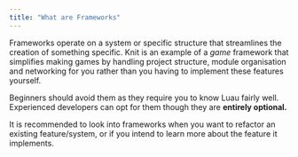 ```yaml
---
title: "What are Frameworks"
---
```


Frameworks operate on a system or specific structure that streamlines the creation of something specific. Knit is an example of a _game_ framework that simplifies making games by handling project structure, module organisation and networking for you rather than you having to implement these features yourself.

Beginners should avoid them as they require you to know Luau fairly well.
Experienced developers can opt for them though they are **entirely optional.**

It is recommended to look into frameworks when you want to refactor an existing feature/system, or if you intend to learn more about the feature it implements.
